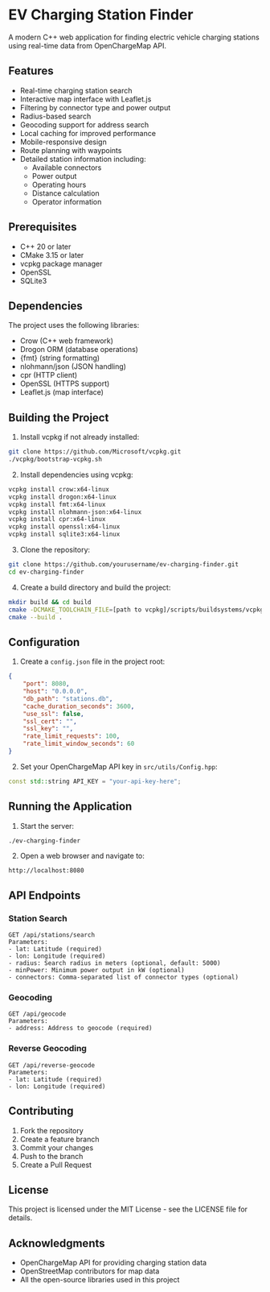 # EV Charging Station Finder

A modern C++ web application for finding electric vehicle charging stations using real-time data from OpenChargeMap API.

## Features

- Real-time charging station search
- Interactive map interface with Leaflet.js
- Filtering by connector type and power output
- Radius-based search
- Geocoding support for address search
- Local caching for improved performance
- Mobile-responsive design
- Route planning with waypoints
- Detailed station information including:
  - Available connectors
  - Power output
  - Operating hours
  - Distance calculation
  - Operator information

## Prerequisites

- C++ 20 or later
- CMake 3.15 or later
- vcpkg package manager
- OpenSSL
- SQLite3

## Dependencies

The project uses the following libraries:

- Crow (C++ web framework)
- Drogon ORM (database operations)
- {fmt} (string formatting)
- nlohmann/json (JSON handling)
- cpr (HTTP client)
- OpenSSL (HTTPS support)
- Leaflet.js (map interface)

## Building the Project

1. Install vcpkg if not already installed:
```bash
git clone https://github.com/Microsoft/vcpkg.git
./vcpkg/bootstrap-vcpkg.sh
```

2. Install dependencies using vcpkg:
```bash
vcpkg install crow:x64-linux
vcpkg install drogon:x64-linux
vcpkg install fmt:x64-linux
vcpkg install nlohmann-json:x64-linux
vcpkg install cpr:x64-linux
vcpkg install openssl:x64-linux
vcpkg install sqlite3:x64-linux
```

3. Clone the repository:
```bash
git clone https://github.com/yourusername/ev-charging-finder.git
cd ev-charging-finder
```

4. Create a build directory and build the project:
```bash
mkdir build && cd build
cmake -DCMAKE_TOOLCHAIN_FILE=[path to vcpkg]/scripts/buildsystems/vcpkg.cmake ..
cmake --build .
```

## Configuration

1. Create a `config.json` file in the project root:
```json
{
    "port": 8080,
    "host": "0.0.0.0",
    "db_path": "stations.db",
    "cache_duration_seconds": 3600,
    "use_ssl": false,
    "ssl_cert": "",
    "ssl_key": "",
    "rate_limit_requests": 100,
    "rate_limit_window_seconds": 60
}
```

2. Set your OpenChargeMap API key in `src/utils/Config.hpp`:
```cpp
const std::string API_KEY = "your-api-key-here";
```

## Running the Application

1. Start the server:
```bash
./ev-charging-finder
```

2. Open a web browser and navigate to:
```
http://localhost:8080
```

## API Endpoints

### Station Search
```
GET /api/stations/search
Parameters:
- lat: Latitude (required)
- lon: Longitude (required)
- radius: Search radius in meters (optional, default: 5000)
- minPower: Minimum power output in kW (optional)
- connectors: Comma-separated list of connector types (optional)
```

### Geocoding
```
GET /api/geocode
Parameters:
- address: Address to geocode (required)
```

### Reverse Geocoding
```
GET /api/reverse-geocode
Parameters:
- lat: Latitude (required)
- lon: Longitude (required)
```

## Contributing

1. Fork the repository
2. Create a feature branch
3. Commit your changes
4. Push to the branch
5. Create a Pull Request

## License

This project is licensed under the MIT License - see the LICENSE file for details.

## Acknowledgments

- OpenChargeMap API for providing charging station data
- OpenStreetMap contributors for map data
- All the open-source libraries used in this project 